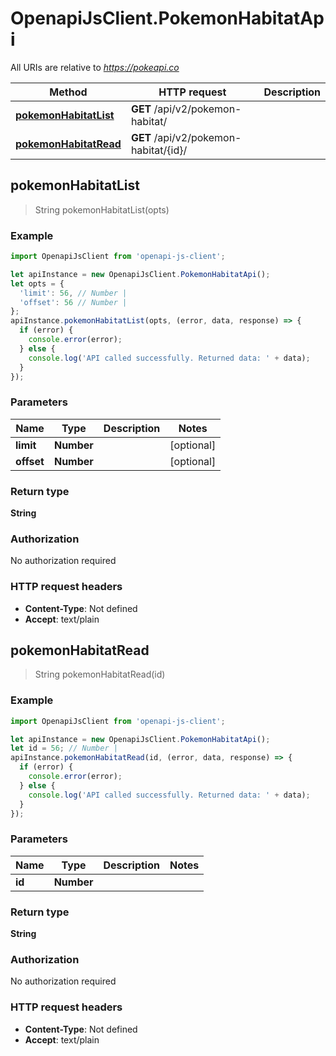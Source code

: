 # OpenapiJsClient.PokemonHabitatApi

All URIs are relative to *https://pokeapi.co*

Method | HTTP request | Description
------------- | ------------- | -------------
[**pokemonHabitatList**](PokemonHabitatApi.md#pokemonHabitatList) | **GET** /api/v2/pokemon-habitat/ | 
[**pokemonHabitatRead**](PokemonHabitatApi.md#pokemonHabitatRead) | **GET** /api/v2/pokemon-habitat/{id}/ | 



## pokemonHabitatList

> String pokemonHabitatList(opts)



### Example

```javascript
import OpenapiJsClient from 'openapi-js-client';

let apiInstance = new OpenapiJsClient.PokemonHabitatApi();
let opts = {
  'limit': 56, // Number | 
  'offset': 56 // Number | 
};
apiInstance.pokemonHabitatList(opts, (error, data, response) => {
  if (error) {
    console.error(error);
  } else {
    console.log('API called successfully. Returned data: ' + data);
  }
});
```

### Parameters


Name | Type | Description  | Notes
------------- | ------------- | ------------- | -------------
 **limit** | **Number**|  | [optional] 
 **offset** | **Number**|  | [optional] 

### Return type

**String**

### Authorization

No authorization required

### HTTP request headers

- **Content-Type**: Not defined
- **Accept**: text/plain


## pokemonHabitatRead

> String pokemonHabitatRead(id)



### Example

```javascript
import OpenapiJsClient from 'openapi-js-client';

let apiInstance = new OpenapiJsClient.PokemonHabitatApi();
let id = 56; // Number | 
apiInstance.pokemonHabitatRead(id, (error, data, response) => {
  if (error) {
    console.error(error);
  } else {
    console.log('API called successfully. Returned data: ' + data);
  }
});
```

### Parameters


Name | Type | Description  | Notes
------------- | ------------- | ------------- | -------------
 **id** | **Number**|  | 

### Return type

**String**

### Authorization

No authorization required

### HTTP request headers

- **Content-Type**: Not defined
- **Accept**: text/plain

